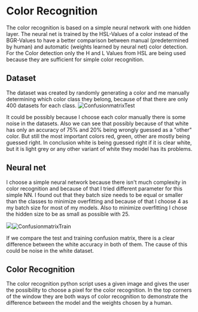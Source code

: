 # Color Recognition

The color recognition is based on a simple neural network with one hidden layer. The neural net is trained by the HSL-Values of a color instead of the BGR-Values to have a better comparison between manual (predetermined by human) and automatic (weights learned by neural net) color detection. For the Color detection only the H and L Values from HSL are being used because they are sufficient for simple color recognition. 

## Dataset

The dataset was created by randomly generating a color and me manually determining which color class they belong, because of that there are only 400 datasets for each class.  ![ConfusionmatrixTest](U:\Studium\5.Semester\Informatikprojekt\Informatikprojekt\ColorRecognition\Images\ConfusionmatrixTest.png)

It could be possibly because I choose each color manually there is some noise in the datasets. Also we can see that possibly because of that white has only an accuracy of 75% and 20% being wrongly guessed as a "other" color. But still the most important colors red, green, other are mostly being guessed right. In conclusion white is being guessed right if it is clear white, but it is light grey or any other variant of white they model has its problems.

## Neural net

I choose a simple neural network because there isn't much complexity in color recognition and because of that I tried different parameter for this simple NN. I found out that they batch size needs to be equal or smaller than the classes to minimize overfitting and because of that I choose 4 as my batch size for most of my models. Also to minimize overfitting I chose the hidden size to be as small as possible with 25. 

![](U:\Studium\5.Semester\Informatikprojekt\Informatikprojekt\ColorRecognition\Images\ConfusionmatrixTest.png)![ConfusionmatrixTrain](U:\Studium\5.Semester\Informatikprojekt\Informatikprojekt\ColorRecognition\Images\ConfusionmatrixTrain.png)

If we compare the test and training confusion matrix, there is a clear difference between the white accuracy in both of them. The cause of this could be noise in the white dataset.

## Color Recognition

The color recognition python script uses a given image and gives the user the possibility to choose a pixel for the color recognition. In the top corners of the window they are both ways of color recognition to demonstrate the difference between the model and the weights chosen by a human.